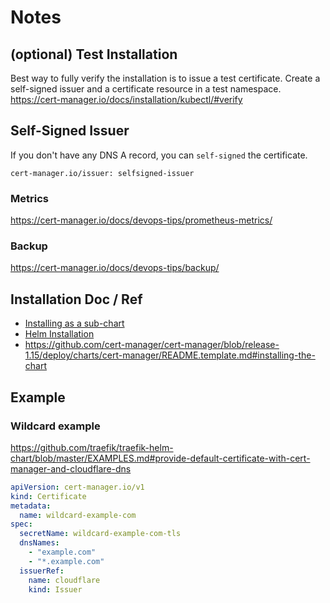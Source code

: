 # Notes


## (optional) Test Installation

Best way to fully verify the installation is to issue a test certificate.
Create a self-signed issuer and a certificate resource in a test namespace.
https://cert-manager.io/docs/installation/kubectl/#verify

## Self-Signed Issuer

If you don't have any DNS A record, you can `self-signed` the certificate.
```
cert-manager.io/issuer: selfsigned-issuer
```

### Metrics

https://cert-manager.io/docs/devops-tips/prometheus-metrics/

### Backup

https://cert-manager.io/docs/devops-tips/backup/



## Installation Doc / Ref

* [Installing as a sub-chart](https://cert-manager.io/docs/installation/helm/#installing-cert-manager-as-subchart)
* [Helm Installation](https://cert-manager.io/docs/installation/helm/)
* https://github.com/cert-manager/cert-manager/blob/release-1.15/deploy/charts/cert-manager/README.template.md#installing-the-chart

## Example
### Wildcard example

https://github.com/traefik/traefik-helm-chart/blob/master/EXAMPLES.md#provide-default-certificate-with-cert-manager-and-cloudflare-dns
```yaml
apiVersion: cert-manager.io/v1
kind: Certificate
metadata:
  name: wildcard-example-com
spec:
  secretName: wildcard-example-com-tls
  dnsNames:
    - "example.com"
    - "*.example.com"
  issuerRef:
    name: cloudflare
    kind: Issuer
```